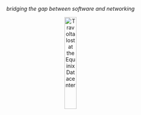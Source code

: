 <p align="center"><i>bridging the gap between software and networking</i></p>

<p align="center">
    <img width="25%" src="/images/confused_travolta_at_equinix.gif" alt="Travolta lost at the Equinix Datacenter">
</p>


